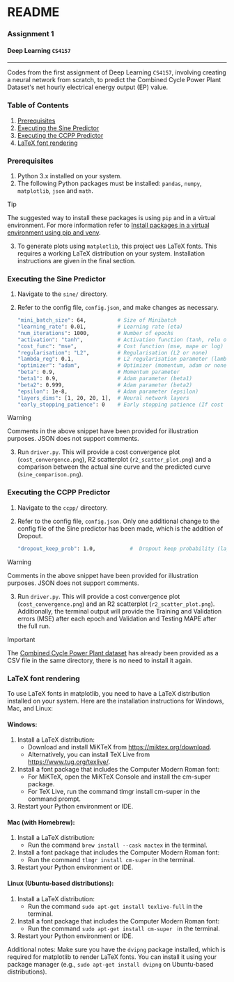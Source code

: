 # README

### Assignment 1
#### Deep Learning `CS4157`
---
Codes from the first assignment of Deep Learning `CS4157`, involving creating a neural network from scratch, to predict the Combined Cycle Power Plant Dataset's net hourly electrical energy output (EP) value.

### Table of Contents

1. [Prerequisites](#prerequisites)
2. [Executing the Sine Predictor](#executing-the-sine-predictor)
3. [Executing the CCPP Predictor](#executing-the-ccpp-predictor)
4. [LaTeX font rendering](#latex-font-rendering)

### Prerequisites
1. Python 3.x installed on your system.
2. The following Python packages must be installed: `pandas`, `numpy`, `matplotlib`, `json` and `math`. 

> [!TIP]
> The suggested way to install these packages is using `pip` and in a virtual environment. For more information refer to [Install packages in a virtual environment using pip and venv](https://packaging.python.org/en/latest/guides/installing-using-pip-and-virtual-environments/).

3. To generate plots using `matplotlib`, this project ues LaTeX fonts. This requires a working LaTeX distribution on your system. Installation instructions are given in the final section.   


### Executing the Sine Predictor
1. Navigate to the `sine/` directory.
2. Refer to the config file, `config.json`, and make changes as necessary.
    
    ```sh
    "mini_batch_size": 64,          # Size of Minibatch
    "learning_rate": 0.01,          # Learning rate (eta)
    "num_iterations": 1000,         # Number of epochs
    "activation": "tanh",           # Activation function (tanh, relu or sigmoid)
    "cost_func": "mse",             # Cost function (mse, mape or log)
    "regularisation": "L2",         # Regularisation (L2 or none)
    "lambda_reg": 0.1,              # L2 regularisation parameter (lambda)
    "optimizer": "adam",            # Optimizer (momentum, adam or none)
    "beta": 0.9,                    # Momentum parameter
    "beta1": 0.9,                   # Adam parameter (beta1)
    "beta2": 0.999,                 # Adam parameter (beta2)
    "epsilon": 1e-8,                # Adam parameter (epsilon)
    "layers_dims": [1, 20, 20, 1],  # Neural network layers
    "early_stopping_patience": 0    # Early stopping patience (If cost does not improve after the number of layers provided, training stops)
    ```

> [!WARNING]  
> Comments in the above snippet have been provided for illustration purposes. JSON does not support comments. 

3. Run `driver.py`. This will provide a cost convergence plot (`cost_convergence.png`), R2 scatterplot (`r2_scatter_plot.png`) and a comparison between the actual sine curve  and the predicted curve (`sine_comparison.png`).


### Executing the CCPP Predictor
1. Navigate to the `ccpp/` directory.
2. Refer to the config file, `config.json`. Only one additional change to the config file of the Sine predictor has been made, which is the addition of Dropout.
    
    ```sh
    "dropout_keep_prob": 1.0,           #  Dropout keep probability (layers to keep i.e. 0.9 implies 90% of layers are preserved from one epoch to another)
    ```
> [!WARNING]  
> Comments in the above snippet have been provided for illustration purposes. JSON does not support comments. 

3. Run `driver.py`. This will provide a cost convergence plot (`cost_convergence.png`) and an R2 scatterplot (`r2_scatter_plot.png`). Additionally, the terminal output will provide the Training and Validation errors (MSE) after each epoch and Validation and Testing MAPE after the full run.
> [!IMPORTANT]  
> The [Combined Cycle Power Plant dataset](https://archive.ics.uci.edu/dataset/294/combined+cycle+power+plant) has already been provided as a CSV file in the same directory, there is no need to install it again.


### LaTeX font rendering

To use LaTeX fonts in matplotlib, you need to have a LaTeX distribution installed on your system. Here are the installation instructions for Windows, Mac, and Linux:

#### Windows:

1. Install a LaTeX distribution: 
    - Download and install MiKTeX from https://miktex.org/download. 
    - Alternatively, you can install TeX Live from https://www.tug.org/texlive/.
2. Install a font package that includes the Computer Modern Roman font:
    - For MiKTeX, open the MiKTeX Console and install the cm-super package.
    - For TeX Live, run the command tlmgr install cm-super in the command prompt.
3. Restart your Python environment or IDE.

#### Mac (with Homebrew):

1.  Install a LaTeX distribution:
    - Run the command `brew install --cask mactex` in the terminal.
2. Install a font package that includes the Computer Modern Roman font:
    - Run the command `tlmgr install cm-super` in the terminal.
3. Restart your Python environment or IDE.

#### Linux (Ubuntu-based distributions):
1. Install a LaTeX distribution:
    - Run the command `sudo apt-get install texlive-full` in the terminal.
2. Install a font package that includes the Computer Modern Roman font:
    - Run the command `sudo apt-get install cm-super ` in the terminal.
3. Restart your Python environment or IDE.

Additional notes:
Make sure you have the `dvipng` package installed, which is required for matplotlib to render LaTeX fonts. You can install it using your package manager (e.g., `sudo apt-get install dvipng` on Ubuntu-based distributions).
